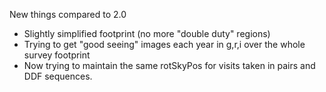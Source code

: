 New things compared to 2.0

* Slightly simplified footprint (no more "double duty" regions)
* Trying to get "good seeing" images each year in g,r,i over the whole survey footprint
* Now trying to maintain the same rotSkyPos for visits taken in pairs and DDF sequences.

